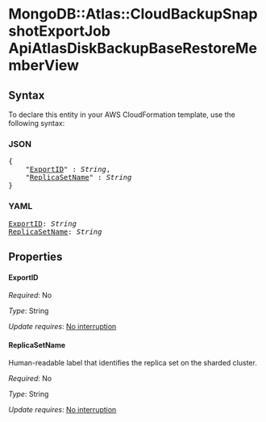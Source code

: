 # MongoDB::Atlas::CloudBackupSnapshotExportJob ApiAtlasDiskBackupBaseRestoreMemberView

## Syntax

To declare this entity in your AWS CloudFormation template, use the following syntax:

### JSON

<pre>
{
    "<a href="#exportid" title="ExportID">ExportID</a>" : <i>String</i>,
    "<a href="#replicasetname" title="ReplicaSetName">ReplicaSetName</a>" : <i>String</i>
}
</pre>

### YAML

<pre>
<a href="#exportid" title="ExportID">ExportID</a>: <i>String</i>
<a href="#replicasetname" title="ReplicaSetName">ReplicaSetName</a>: <i>String</i>
</pre>

## Properties

#### ExportID

_Required_: No

_Type_: String

_Update requires_: [No interruption](https://docs.aws.amazon.com/AWSCloudFormation/latest/UserGuide/using-cfn-updating-stacks-update-behaviors.html#update-no-interrupt)

#### ReplicaSetName

Human-readable label that identifies the replica set on the sharded cluster.

_Required_: No

_Type_: String

_Update requires_: [No interruption](https://docs.aws.amazon.com/AWSCloudFormation/latest/UserGuide/using-cfn-updating-stacks-update-behaviors.html#update-no-interrupt)

